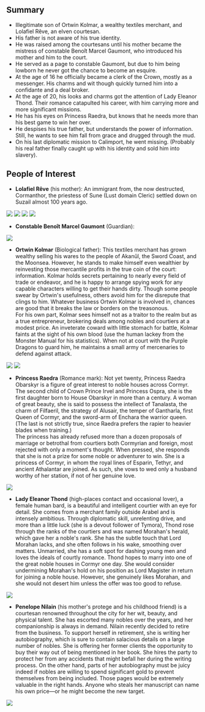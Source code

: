 ## Summary
* Illegitimate son of Ortwin Kolmar, a wealthy textiles merchant, and Lolafiel Rêve, an elven courtesan.
* His father is not aware of his true identity.
* He was raised among the courtesans until his mother became the mistress of constable Benoît Marcel Gaumont, who introduced his mother and him to the court.
* He served as a page to constable Gaumont, but due to him being lowborn he never got the chance to become an esquire.
* At the age of 16 he officially became a clerk of the Crown, mostly as a messenger. His charms and wit though quickly turned him into a confidante and a deal broker.
* At the age of 20, his looks and charms got the attention of Lady Eleanor Thond. Their romance catapulted his career, with him carrying more and more significant missions.
* He has his eyes on Princess Raedra, but knows that he needs more than his best game to win her over.
* He despises his true father, but understands the power of information. Still, he wants to see him fall from grace and drugged through the mud.
* On his last diplomatic mission to Calimport, he went missing. (Probably his real father finally caught up with his identity and sold him into slavery).

## People of Interest
* **Lolafiel Rêve** (his mother): An immigrant from, the now destructed, Cormanthor, the priestess of Sune (Lust domain Cleric) settled down on Suzail almost 100 years ago.

![](Lolafiel_Rêve.jpg)
![](Lolafiel_Rêve_2.jpg)
![](Lolafiel_Rêve_3.jpg)
![](Lolafiel_Rêve_fantasy.jpg)

* **Constable Benoît Marcel Gaumont** (Guardian): 

![](Constable_Benoît_Marcel_Gaumont.jpg)

* **Ortwin Kolmar** (Biological father): This textiles merchant has grown wealthy selling his wares to the people of Akanûl, the Sword Coast, and the Moonsea. However, he stands to make himself even wealthier by reinvesting those mercantile profits in the true coin of the court: information. Kolmar holds secrets pertaining to nearly every field of trade or endeavor, and he is happy to arrange spying work for any capable characters willing to get their hands dirty. Though some people swear by Ortwin's usefulness, others avoid him for the disrepute that clings to him. Whatever business Ortwin Kolmar is involved in, chances are good that it breaks the law or borders on the treasonous.  
For his own part, Kolmar sees himself not as a traitor to the realm but as a true entrepreneur, brokering deals among nobles and courtiers at a modest price. An inveterate coward with little stomach for battle, Kolmar faints at the sight of his own blood (use the human lackey from the Monster Manual for his statistics). When not at court with the Purple Dragons to guard him, he maintains a small army of mercenaries to defend against attack.  

![](Ortwin_Kolmar.jpg)
![](Ortwin_Kolmar_2.jpg)

* **Princess Raedra** (Romance mark): Not yet twenty, Princess Raedra Obarskyr is a figure of great interest to noble houses across Cormyr. The second child of Crown Prince Irvel and Princess Ospra, she is the first daughter born to House Obarskyr in more than a century. A woman of great beauty, she is said to possess the intellect of Tanalasta, the charm of Filfaeril, the strategy of Alusair, the temper of Gantharla, first Queen of Cormyr, and the sword-arm of Enchara the warrior queen. (The last is not strictly true, since Raedra prefers the rapier to heavier blades when training.)  
The princess has already refused more than a dozen proposals of marriage or betrothal from courtiers both Cormyrian and foreign, most rejected with only a moment's thought. When pressed, she responds that she is not a prize for some noble or adventurer to win. She is a princess of Cormyr, in whom the royal lines of Esparin, Tethyr, and ancient Athalantar are joined. As such, she vows to wed only a husband worthy of her station, if not of her genuine love.

![](Princess_Raedra.jpg)

* **Lady Eleanor Thond** (high-places contact and occasional lover), a female human bard, is a beautiful and intelligent courtier with an eye for detail. She comes from a merchant family outside Arabel and is intensely ambitious. Through diplomatic skill, unrelenting drive, and more than a little luck (she is a devout follower of Tymora), Thond rose through the ranks of the courtiers and was named Morahan's herald, which gave her a noble's rank. She has the subtle touch that Lord Morahan lacks, and she often follows in his wake, smoothing over matters. Unmarried, she has a soft spot for dashing young men and loves the ideals of courtly romance. Thond hopes to marry into one of the great noble houses in Cormyr one day. She would consider undermining Morahan's hold on his position as Lord Magister in return for joining a noble house. However, she genuinely likes Morahan, and she would not desert him unless the offer was too good to refuse.	

![](Lady_Eleanor_Thond.jpg)

* **Penelope Nilain** (his mother's protege and his childhood friend) is a courtesan renowned throughout the city for her wit, beauty, and physical talent. She has escorted many nobles over the years, and her companionship is always in demand. Nilain recently decided to retire from the business. To support herself in retirement, she is writing her autobiography, which is sure to contain salacious details on a large number of nobles. She is offering her former clients the opportunity to buy their way out of being mentioned in her book. She hires the party to protect her from any accidents that might befall her during the writing process. On the other hand, parts of her autobiography must be juicy indeed if nobles are willing to spend significant gold to prevent themselves from being included. Those pages would be extremely valuable in the right hands. Anyone who steals her manuscript can name his own price—or he might become the new target.

![](Penelope_Nilain.jpg)